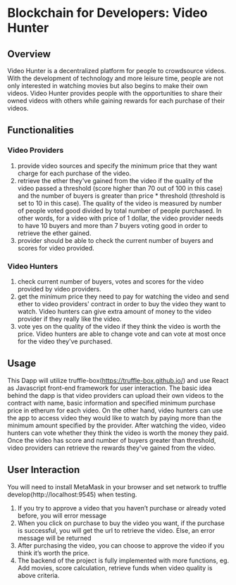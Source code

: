 # Blockchain for Developers: Video Hunter

## Overview

Video Hunter is a decentralized platform for people to crowdsource videos. With the development of technology and more leisure time, people are not only interested in watching movies but also begins to make their own videos. Video Hunter provides people with the opportunities to share their owned videos with others while gaining rewards for each purchase of their videos.

## Functionalities
### Video Providers
1. provide video sources and specify the minimum price that they want charge for each purchase of the video.
2. retrieve the ether they've gained from the video if the quality of the video passed a threshold (score higher than 70 out of 100 in this case) and the number of buyers is greater than price * threshold (threshold is set to 10 in this case). The quality of the video is measured by number of people voted good divided by total number of people purchased. In other words, for a video with price of 1 dollar, the video provider needs to have 10 buyers and more than 7 buyers voting good in order to retrieve the ether gained.
3. provider should be able to check the current number of buyers and scores for video provided.


### Video Hunters
1. check current number of buyers, votes and scores for the video provided by video providers.
2. get the minimum price they need to pay for watching the video and send ether to video providers' contract in order to buy the video they want to watch. Video hunters can give extra amount of money to the video provider if they really like the video.
3. vote yes on the quality of the video if they think the video is worth the price. Video hunters are able to change vote and can vote at most once for the video they've purchased.


## Usage
This Dapp will utilize truffle-box(https://truffle-box.github.io/) and use React as Javascript front-end framework for user interaction. The basic idea behind the dapp is that video providers can upload their own videos to the contract with name, basic information and specified minimum purchase price in etherum for each video. On the other hand, video hunters can use the app to access video they would like to watch by paying more than the minimum amount specified by the provider. After watching the video, video hunters can vote whether they think the video is worth the money they paid. Once the video has score and number of buyers greater than threshold, video providers can retrieve the rewards they've gained from the video.

## User Interaction
You will need to install MetaMask in your browser and set network to truffle develop(http://localhost:9545) when testing. 
1. If you try to approve a video that you haven’t purchase or already voted before, you will error message
2. When you click on purchase to buy the video you want, if the purchase is successful, you will get the url to retrieve the video. Else, an error message will be returned
3. After purchasing the video, you can choose to approve the video if you think it’s worth the price. 
4. The backend of the project is fully implemented with more functions, eg. Add movies, score calculation, retrieve funds when video quality is above criteria. 
